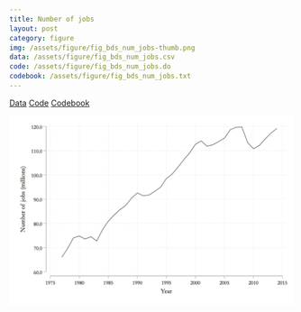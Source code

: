 ```yaml
---
title: Number of jobs
layout: post
category: figure
img: /assets/figure/fig_bds_num_jobs-thumb.png
data: /assets/figure/fig_bds_num_jobs.csv
code: /assets/figure/fig_bds_num_jobs.do
codebook: /assets/figure/fig_bds_num_jobs.txt
---
```


[Data](/assets/figure/fig_bds_num_jobs.csv) [Code](/assets/figure/fig_bds_num_jobs.do) [Codebook](/assets/figure/fig_bds_num_jobs.txt)

![Number of jobs](/assets/figure/fig_bds_num_jobs.png)
